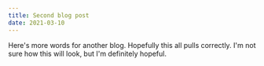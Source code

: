```yaml
---
title: Second blog post
date: 2021-03-10
---
```

Here's more words for another blog. Hopefully this all pulls correctly.
I'm not sure how this will look, but I'm definitely hopeful. 
